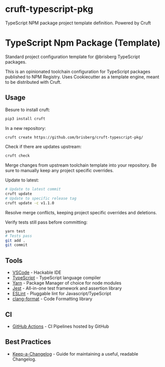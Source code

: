 # cruft-typescript-pkg
TypeScript NPM package project template definition. Powered by Cruft

# TypeScript Npm Package (Template)

Standard project configuration template for @brisberg TypeScript packages.

This is an opinionated toolchain configuration for TypeScript packages published to NPM Registry.
Uses Cookiecutter as a template engine, meant to be distributed with Cruft.

## Usage

Besure to install cruft:

```bash
pip3 install cruft
```

In a new repository:
```bash
cruft create https://github.com/brisberg/cruft-typescript-pkg/
```

Check if there are updates upstream:
```bash
cruft check
```

Merge changes from upstream toolchain template into your repository. Be sure to manually keep any project specific overrides.

Update to latest:
```bash
# Update to latest commit
cruft update
# Update to specific release tag
cruft update -c v1.1.0
```

Resolve merge conflicts, keeping project specific overrides and deletions.

Verify tests still pass before committing:
```bash
yarn test
# Tests pass
git add .
git commit
```

## Tools

- [VSCode](https://code.visualstudio.com/) - Hackable IDE
- [TypeScript](https://www.typescriptlang.org/) - TypeScript language compiler
- [Yarn](https://yarnpkg.com/) - Package Manager of choice for node modules
- [Jest](https://jestjs.io/en/) - All-in-one test framework and assertion library
- [ESLint](https://eslint.org/) - Pluggable lint for Javascript/TypeScript
- [clang-format](https://clang.llvm.org/) - Code Formatting library

## CI

- [GitHub Actions](https://github.com/features/actions) - CI Pipelines hosted by GitHub

## Best Practices

- [Keep-a-Changelog](https://keepachangelog.com/en/1.0.0/) - Guide for maintaining a useful, readable Changelog.
